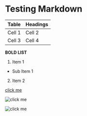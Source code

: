 Testing Markdown
================

Table  | Headings
-------|---------
Cell 1 | Cell 2
Cell 3 | Cell 4

__BOLD LIST__

1. Item 1
  * Sub Item 1
2. Item 2

[click me](http://www.animatedimages.org/data/media/187/animated-dinosaur-image-0117.gif)

![click me](http://www.animatedimages.org/data/media/187/animated-dinosaur-image-0117.gif)

![click me](http://vomzi.com/wp-content/uploads/2016/03/cool-left-shark-gif-277.gif)
